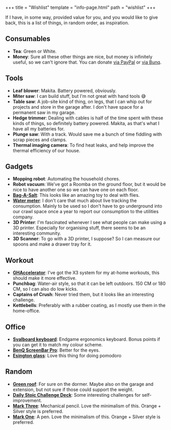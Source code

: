 +++
title = "Wishlist"
template = "info-page.html"
path = "wishlist"
+++

If I have, in some way, provided value for you, and you would like to give back, this is a list of things, in random order, as inspiration.

<!-- toc -->

## Consumables
- **Tea**: Green or White. 
- **Money**: Sure all these other things are nice, but money is infinitely useful, so we can't ignore that. You can donate [via PayPal](https://www.paypal.com/donate/?hosted_button_id=NQFNQE6ADZJHN) or [via Bunq](https://bunq.me/Nizzlay).

## Tools
- **Leaf blower**: Makita. Battery powered, obviously.
- **Miter saw**: I can build stuff, but I'm not great with hand tools 😅
- **Table saw**: A job-site kind of thing, on legs, that I can whip out for projects and store in the garage after. I don't have space for a permanent saw in my garage.
- **Hedge trimmer**: Dealing with cables is half of the time spent with these kinds of things, so definitely battery powered. Makita, as that's what I have all my batteries for.
- **Plunge saw**: With a track. Would save me a bunch of time fiddling with scrap pieces and clamps. 
- **Thermal imaging camera**: To find heat leaks, and help improve the thermal efficiency of our house.

## Gadgets
- **Mopping robot**: Automating the household chores.
- **Robot vacuum**: We've got a Roomba on the ground floor, but it would be nice to have another one so we can have one on each floor.
- [**Bag-A-Salt**](https://www.bugasalt.eu/): This looks like an amazing toy to deal with flies.
- [**Water meter**](https://www.homewizard.com/nl/watermeter/): I don't care that much about live tracking the consumption. Mainly to be used so I don't have to go underground into our crawl space once a year to report our consumption to the utilities company.
- **3D Printer**: I'm fascinated whenever I see what people can make using a 3D printer. Especially for organising stuff, there seems to be an interesting community.
- **3D Scanner**: To go with a 3D printer, I suppose? So I can measure our spoons and make a drawer tray for it.

## Workout
- [**GHAccelerator**](https://www.jaquishbiomedical.com/products/gh-accelerator/): I've got the X3 system for my at-home workouts, this should make it more effective.
- **Punchbag**: Water-air style, so that it can be left outdoors. 150 CM or 180 CM, so I can also do low kicks.
- **Captains of Crush**: Never tried them, but it looks like an interesting challenge.
- **Kettlebells**: Preferably with a rubber coating, as I mostly use them in the home-office.

## Office
- [**Svalboard keyboard**](https://svalboard.com/): Endgame ergonomics keyboard. Bonus points if you can get it to match my colour scheme.
- [**BenQ ScreenBar Pro**](https://www.benq.eu/en-eu/lighting/monitor-light/screenbar-pro.html): Better for the eyes. 
- [**Esington glass**](https://www.esington.com/products/esington-glass-new-edition-stop-time-large): Love this thing for doing pomodoro

## Random
- [**Green roof**](https://en.wikipedia.org/wiki/Green_roof): For sure on the dormer. Maybe also on the garage and extension, but not sure if those could support the weight.
- [**Daily Stoic Challenge Deck**](https://store.dailystoic.com/products/daily-stoic-challenge-deck?variant=31158744907885): Some interesting challenges for self-improvement.
- [**Mark Three**](https://www.studioneat.com/products/markthree): Mechanical pencil. Love the minimalism of this. Orange + Silver style is preferred.
- [**Mark One**](https://www.studioneat.com/products/markone): A pen. Love the minimalism of this. Orange + Silver style is preferred.